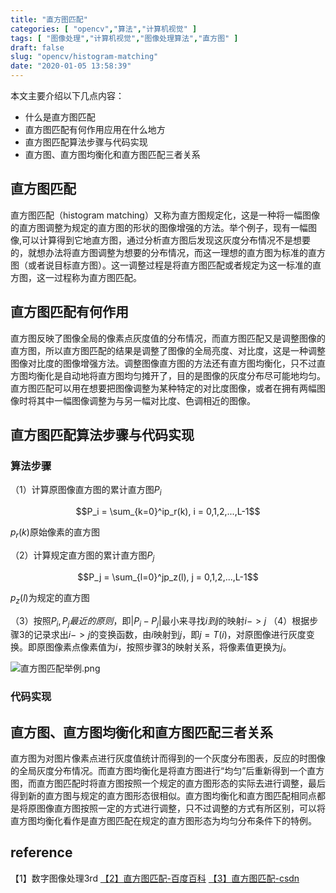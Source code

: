 ```yaml
---
title: "直方图匹配"
categories: [ "opencv","算法","计算机视觉" ]
tags: [ "图像处理","计算机视觉","图像处理算法","直方图" ]
draft: false
slug: "opencv/histogram-matching"
date: "2020-01-05 13:58:39"
---
```




本文主要介绍以下几点内容：

- 什么是直方图匹配
- 直方图匹配有何作用应用在什么地方
- 直方图匹配算法步骤与代码实现
- 直方图、直方图均衡化和直方图匹配三者关系


## 直方图匹配

直方图匹配（histogram matching）又称为直方图规定化，这是一种将一幅图像的直方图调整为规定的直方图的形状的图像增强的方法。举个例子，现有一幅图像,可以计算得到它地直方图，通过分析直方图后发现这灰度分布情况不是想要的，就想办法将直方图调整为想要的分布情况，而这一理想的直方图为标准的直方图（或者说目标直方图）。这一调整过程是将直方图匹配或者规定为这一标准的直方图，这一过程称为直方图匹配。

## 直方图匹配有何作用

直方图反映了图像全局的像素点灰度值的分布情况，而直方图匹配又是调整图像的直方图，所以直方图匹配的结果是调整了图像的全局亮度、对比度，这是一种调整图像对比度的图像增强方法。调整图像直方图的方法还有直方图均衡化，只不过直方图均衡化是自动地将直方图均匀摊开了，目的是图像的灰度分布尽可能地均匀。直方图匹配可以用在想要把图像调整为某种特定的对比度图像，或者在拥有两幅图像时将其中一幅图像调整为与另一幅对比度、色调相近的图像。

## 直方图匹配算法步骤与代码实现

### 算法步骤

（1）计算原图像直方图的累计直方图$P_i$

$$P_i = \sum_{k=0}^ip_r(k), i = 0,1,2,...,L-1$$



$p_r(k)$原始像素的直方图

（2）计算规定直方图的累计直方图$P_j$

$$P_j = \sum_{l=0}^jp_z(l), j = 0,1,2,...,L-1$$

$p_z(l)$为规定的直方图

（3）按照$P_i,P_j最近的原则$，即$|P_i - P_j|$最小来寻找$i到j$的映射$i->j$
（4）根据步骤3的记录求出$i->j$的变换函数，由$i$映射到$j$，即$j = T(i)$，对原图像进行灰度变换。即原图像素点像素值为$i$，按照步骤3的映射关系，将像素值更换为$j$。

![直方图匹配举例.png][1]

### 代码实现

## 直方图、直方图均衡化和直方图匹配三者关系
 
直方图为对图片像素点进行灰度值统计而得到的一个灰度分布图表，反应的时图像的全局灰度分布情况。而直方图均衡化是将直方图进行“均匀”后重新得到一个直方图，而直方图匹配时将直方图按照一个规定的直方图形态的实际去进行调整，最后得到新的直方图与规定的直方图形态很相似。直方图均衡化和直方图匹配相同点都是将原图像直方图按照一定的方式进行调整，只不过调整的方式有所区别，可以将直方图均衡化看作是直方图匹配在规定的直方图形态为均匀分布条件下的特例。

## reference

【1】数字图像处理3rd
[【2】直方图匹配-百度百科](https://baike.baidu.com/item/%E7%9B%B4%E6%96%B9%E5%9B%BE%E5%8C%B9%E9%85%8D)
[【3】直方图匹配-csdn](https://blog.csdn.net/u012372584/article/details/18231617)


  [1]: https://mangoroom.cn/usr/uploads/2020/01/3692266433.png